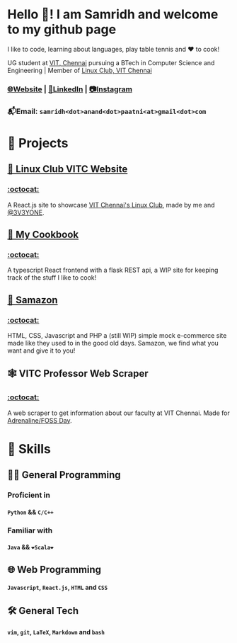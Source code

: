 # Hello 👋! I am Samridh and welcome to my github page
I like to code, learning about languages, play table tennis and ❤️ to cook!

<!-- 🇮🇳 | 🏳️‍🌈 -->

UG student at [VIT, Chennai](https://chennai.vit.ac.in/) pursuing a BTech in Computer Science and Engineering | Member of [Linux Club, VIT Chennai](https://github.com/lugvitc)

### [🌐Website](https://samridh.live) | [🤝LinkedIn](https://www.linkedin.com/in/samridh-anand-paatni-57a045215/) |  [📷Instagram](https://www.instagram.com/samridhpaatni/)

### 📬Email: `samridh<dot>anand<dot>paatni<at>gmail<dot>com`

# 💼 Projects

## [🐧 Linux Club VITC Website](https://lugvitc.github.io/)
### [:octocat:](https://github.com/lugvitc/lugvitc.github.io)
A React.js site to showcase [VIT Chennai's Linux Club](https://github.com/lugvitc), made by me and [@3V3YONE](https://github.com/3V3RYONE).

## [🥣 My Cookbook](https://cookbook-demo-the5thaxiom.herokuapp.com/)
### [:octocat:](https://github.com/The5thAxiom/cookbook)
A typescript React frontend with a flask REST api, a WIP site for keeping track of the stuff I like to cook!

## [🛒 Samazon](https://samazon-demo-the5thaxiom.herokuapp.com/)
### [:octocat:](https://github.com/The5thAxiom/samazon)
HTML, CSS, Javascript and PHP a (still WIP) simple mock e-commerce site made like they used to in the good old days. Samazon, we find what you want and give it to you!

## 🕸️ VITC Professor Web Scraper
### [:octocat:](https://github.com/The5thAxiom/vitc-professor-scraper)
A web scraper to get information about our faculty at VIT Chennai. Made for [Adrenaline/FOSS Day](https://lugvitc.github.io/#/events#adrenaline).

# 🧰 Skills

## 👨‍💻 General Programming
### Proficient in
#### `Python` && `C/C++`

### Familiar with
#### `Java` && `❤️Scala❤️`

## 🌐 Web Programming
#### `Javascript`, `React.js`, `HTML` and `CSS`

## 🛠️ General Tech
#### `vim`, `git`, `LaTeX`, `Markdown` and `bash`
